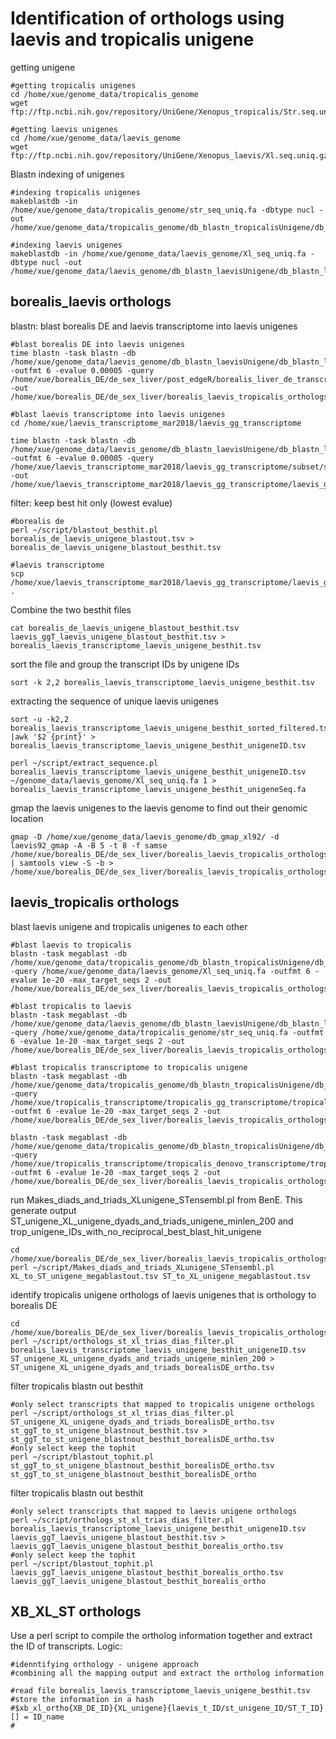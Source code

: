 # Identification of orthologs using laevis and tropicalis unigene
getting unigene 
```
#getting tropicalis unigenes
cd /home/xue/genome_data/tropicalis_genome
wget ftp://ftp.ncbi.nih.gov/repository/UniGene/Xenopus_tropicalis/Str.seq.uniq.gz

#getting laevis unigenes
cd /home/xue/genome_data/laevis_genome
wget ftp://ftp.ncbi.nih.gov/repository/UniGene/Xenopus_laevis/Xl.seq.uniq.gz
```
Blastn indexing of unigenes
```
#indexing tropicalis unigenes
makeblastdb -in /home/xue/genome_data/tropicalis_genome/str_seq_uniq.fa -dbtype nucl -out /home/xue/genome_data/tropicalis_genome/db_blastn_tropicalisUnigene/db_blastn_tropicalisUnigene

#indexing laevis unigenes
makeblastdb -in /home/xue/genome_data/laevis_genome/Xl_seq_uniq.fa -dbtype nucl -out /home/xue/genome_data/laevis_genome/db_blastn_laevisUnigene/db_blastn_laevisUnigene
```
## borealis_laevis orthologs
blastn: blast borealis DE and laevis transcriptome into laevis unigenes
```
#blast borealis DE into laevis unigenes
time blastn -task blastn -db /home/xue/genome_data/laevis_genome/db_blastn_laevisUnigene/db_blastn_laevisUnigene -outfmt 6 -evalue 0.00005 -query /home/xue/borealis_DE/de_sex_liver/post_edgeR/borealis_liver_de_transcriptSeq.fa -out /home/xue/borealis_DE/de_sex_liver/borealis_laevis_tropicalis_orthologs/borealis_laevis_orthologs_unigeneApproach/borealis_de_laevis_unigene_blastout.tsv 

#blast laevis transcriptome into laevis unigenes
cd /home/xue/laevis_transcriptome_mar2018/laevis_gg_transcriptome

time blastn -task blastn -db /home/xue/genome_data/laevis_genome/db_blastn_laevisUnigene/db_blastn_laevisUnigene -outfmt 6 -evalue 0.00005 -query /home/xue/laevis_transcriptome_mar2018/laevis_gg_transcriptome/subset/subset_8.fasta -out /home/xue/laevis_transcriptome_mar2018/laevis_gg_transcriptome/laevis_ggT_laevis_unigene_blastout_besthit.tsv
```
filter: keep best hit only (lowest evalue)
```
#borealis de
perl ~/script/blastout_besthit.pl borealis_de_laevis_unigene_blastout.tsv > borealis_de_laevis_unigene_blastout_besthit.tsv

#laevis transcriptome
scp /home/xue/laevis_transcriptome_mar2018/laevis_gg_transcriptome/laevis_ggT_laevis_unigene_blastn/laevis_ggT_laevis_unigene_blastout_besthit.tsv .

```
Combine the two besthit files
```
cat borealis_de_laevis_unigene_blastout_besthit.tsv laevis_ggT_laevis_unigene_blastout_besthit.tsv > borealis_laevis_transcriptome_laevis_unigene_besthit.tsv
```
sort the file and group the transcript IDs by unigene IDs
```
sort -k 2,2 borealis_laevis_transcriptome_laevis_unigene_besthit.tsv
```
extracting the sequence of unique laevis unigenes
```
sort -u -k2,2 borealis_laevis_transcriptome_laevis_unigene_besthit_sorted_filtered.tsv |awk '$2 {print}' > borealis_laevis_transcriptome_laevis_unigene_besthit_unigeneID.tsv

perl ~/script/extract_sequence.pl borealis_laevis_transcriptome_laevis_unigene_besthit_unigeneID.tsv ~/genome_data/laevis_genome/Xl_seq_uniq.fa 1 > borealis_laevis_transcriptome_laevis_unigene_besthit_unigeneSeq.fa
```
gmap the laevis unigenes to the laevis genome to find out their genomic location
```
gmap -D /home/xue/genome_data/laevis_genome/db_gmap_xl92/ -d laevis92_gmap -A -B 5 -t 8 -f samse /home/xue/borealis_DE/de_sex_liver/borealis_laevis_tropicalis_orthologs/borealis_laevis_orthologs_unigeneApproach/borealis_laevis_transcriptome_laevis_unigene_besthit_unigeneSeq.fa | samtools view -S -b > /home/xue/borealis_DE/de_sex_liver/borealis_laevis_tropicalis_orthologs/borealis_laevis_orthologs_unigeneApproach/borealis_laevis_transcriptome_laevis_unigene_besthit_unigeneSeq_gmap.bam

```
## laevis_tropicalis orthologs
blast laevis unigene and tropicalis unigenes to each other
```
#blast laevis to tropicalis
blastn -task megablast -db /home/xue/genome_data/tropicalis_genome/db_blastn_tropicalisUnigene/db_blastn_tropicalisUnigene -query /home/xue/genome_data/laevis_genome/Xl_seq_uniq.fa -outfmt 6 -evalue 1e-20 -max_target_seqs 2 -out /home/xue/borealis_DE/de_sex_liver/borealis_laevis_tropicalis_orthologs/borealis_laevis_orthologs_unigeneApproach/ST_to_XL_unigene_blastnout.tsv 

#blast tropicalis to laevis
blastn -task megablast -db /home/xue/genome_data/laevis_genome/db_blastn_laevisUnigene/db_blastn_laevisUnigene -query /home/xue/genome_data/tropicalis_genome/str_seq_uniq.fa -outfmt 6 -evalue 1e-20 -max_target_seqs 2 -out /home/xue/borealis_DE/de_sex_liver/borealis_laevis_tropicalis_orthologs/borealis_laevis_orthologs_unigeneApproach/ST_to_XL_unigene_megablastout.tsv

#blast tropicalis transcriptome to tropicalis unigene
blastn -task megablast -db /home/xue/genome_data/tropicalis_genome/db_blastn_tropicalisUnigene/db_blastn_tropicalisUnigene -query /home/xue/tropicalis_transcriptome/tropicalis_gg_transcriptome/tropicalis_gg_transcriptome.fasta -outfmt 6 -evalue 1e-20 -max_target_seqs 2 -out /home/xue/borealis_DE/de_sex_liver/borealis_laevis_tropicalis_orthologs/borealis_laevis_orthologs_unigeneApproach/st_transcriptome_to_st_unigene_blastnout.tsv

blastn -task megablast -db /home/xue/genome_data/tropicalis_genome/db_blastn_tropicalisUnigene/db_blastn_tropicalisUnigene -query /home/xue/tropicalis_transcriptome/tropicalis_denovo_transcriptome/tropicalis_trinityout.Trinity.fasta -outfmt 6 -evalue 1e-20 -max_target_seqs 2 -out /home/xue/borealis_DE/de_sex_liver/borealis_laevis_tropicalis_orthologs/borealis_laevis_orthologs_unigeneApproach/st_denovoT_to_st_unigene_blastnout.tsv
```
run Makes_diads_and_triads_XLunigene_STensembl.pl from BenE. This generate output ST_unigene_XL_unigene_dyads_and_triads_unigene_minlen_200 and trop_unigene_IDs_with_no_reciprocal_best_blast_hit_unigene
```
cd /home/xue/borealis_DE/de_sex_liver/borealis_laevis_tropicalis_orthologs/borealis_laevis_orthologs_unigeneApproach
perl ~/script/Makes_diads_and_triads_XLunigene_STensembl.pl XL_to_ST_unigene_megablastout.tsv ST_to_XL_unigene_megablastout.tsv
```
identify tropicalis unigene orthologs of laevis unigenes that is orthology to borealis DE
```
cd /home/xue/borealis_DE/de_sex_liver/borealis_laevis_tropicalis_orthologs/borealis_laevis_orthologs_unigeneApproach
perl ~/script/orthologs_st_xl_trias_dias_filter.pl borealis_laevis_transcriptome_laevis_unigene_besthit_unigeneID.tsv ST_unigene_XL_unigene_dyads_and_triads_unigene_minlen_200 >  ST_unigene_XL_unigene_dyads_and_triads_borealisDE_ortho.tsv
```
filter tropicalis blastn out besthit 
```
#only select transcripts that mapped to tropicalis unigene orthologs
perl ~/script/orthologs_st_xl_trias_dias_filter.pl ST_unigene_XL_unigene_dyads_and_triads_borealisDE_ortho.tsv st_ggT_to_st_unigene_blastnout_besthit.tsv > st_ggT_to_st_unigene_blastnout_besthit_borealisDE_ortho.tsv
#only select keep the tophit
perl ~/script/blastout_tophit.pl st_ggT_to_st_unigene_blastnout_besthit_borealisDE_ortho.tsv  st_ggT_to_st_unigene_blastnout_besthit_borealisDE_ortho
```
filter tropicalis blastn out besthit 
```
#only select transcripts that mapped to laevis unigene orthologs
perl ~/script/orthologs_st_xl_trias_dias_filter.pl borealis_laevis_transcriptome_laevis_unigene_besthit_unigeneID.tsv laevis_ggT_laevis_unigene_blastout_besthit.tsv > laevis_ggT_laevis_unigene_blastout_besthit_borealis_ortho.tsv
#only select keep the tophit
perl ~/script/blastout_tophit.pl laevis_ggT_laevis_unigene_blastout_besthit_borealis_ortho.tsv laevis_ggT_laevis_unigene_blastout_besthit_borealis_ortho

```
## XB_XL_ST orthologs
Use a perl script to compile the ortholog information together and extract the ID of transcripts. Logic:
```
#idenntifying orthology - unigene approach
#combining all the mapping output and extract the ortholog information

#read file borealis_laevis_transcriptome_laevis_unigene_besthit.tsv
#store the information in a hash 
#$xb_xl_ortho{XB_DE_ID}{XL_unigene}{laevis_t_ID/st_unigene_ID/ST_T_ID}[] = ID_name
#
```
